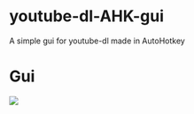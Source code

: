 # youtube-dl-AHK-gui
A simple gui for youtube-dl made in AutoHotkey

# Gui
<img src="https://github.com/uShldGetCeleste/youtube-dl-AHK-gui/blob/main/Files/gui example.png?raw=true">
